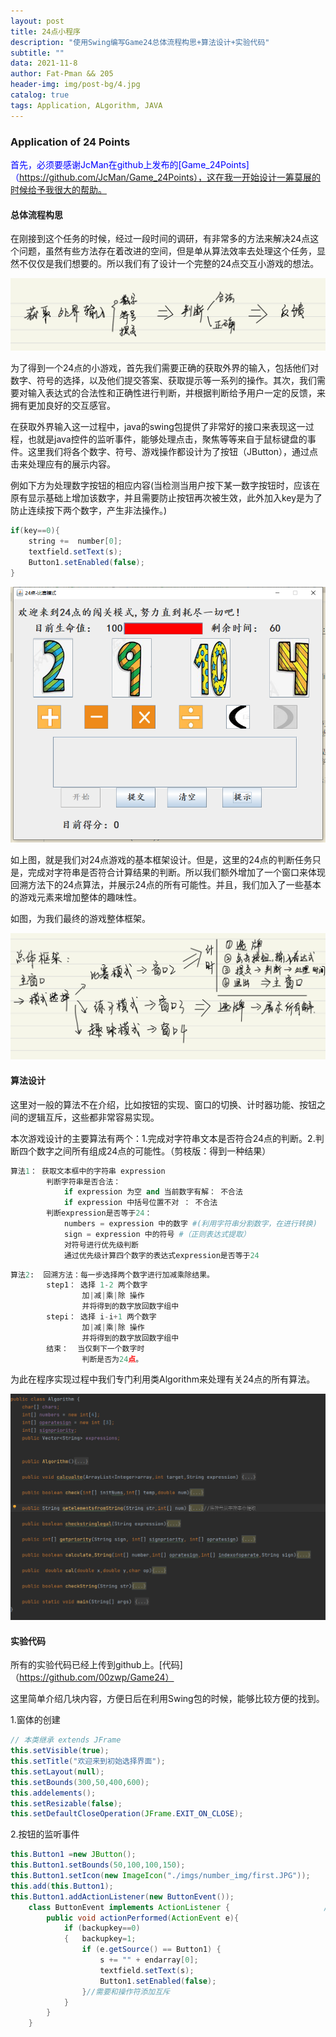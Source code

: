 ```yaml
---
layout: post
title: 24点小程序
description: "使用Swing编写Game24总体流程构思+算法设计+实验代码"
subtitle: ""
data: 2021-11-8
author: Fat-Pman && 205
header-img: img/post-bg/4.jpg
catalog: true
tags: Application, ALgorithm, JAVA
---
```


### Application of 24 Points

<font color=blue>首先，必须要感谢JcMan在github上发布的[Game_24Points]（https://github.com/JcMan/Game_24Points），这在我一开始设计一筹莫展的时候给予我很大的帮助。</font>

#### 总体流程构思

在刚接到这个任务的时候，经过一段时间的调研，有非常多的方法来解决24点这个问题，虽然有些方法存在着改进的空间，但是单从算法效率去处理这个任务，显然不仅仅是我们想要的。所以我们有了设计一个完整的24点交互小游戏的想法。

![firstidea](/img/20211108/1.png)

为了得到一个24点的小游戏，首先我们需要正确的获取外界的输入，包括他们对数字、符号的选择，以及他们提交答案、获取提示等一系列的操作。其次，我们需要对输入表达式的合法性和正确性进行判断，并根据判断给予用户一定的反馈，来拥有更加良好的交互感官。

在获取外界输入这一过程中，java的swing包提供了非常好的接口来表现这一过程，也就是java控件的监听事件，能够处理点击，聚焦等等来自于鼠标键盘的事件。这里我们将各个数字、符号、游戏操作都设计为了按钮（JButton），通过点击来处理应有的展示内容。

例如下方为处理数字按钮的相应内容(当检测当用户按下某一数字按钮时，应该在原有显示基础上增加该数字，并且需要防止按钮再次被生效，此外加入key是为了防止连续按下两个数字，产生非法操作。)
```java
if(key==0){
    string +=  number[0];
    textfield.setText(s);
    Button1.setEnabled(false); 
}
```

![window-1](/img/20211108/2.png)

如上图，就是我们对24点游戏的基本框架设计。但是，这里的24点的判断任务只是，完成对字符串是否符合计算结果的判断。所以我们额外增加了一个窗口来体现回溯方法下的24点算法，并展示24点的所有可能性。并且，我们加入了一些基本的游戏元素来增加整体的趣味性。

如图，为我们最终的游戏整体框架。

![Structure](/img/20211108/3.png)

#### 算法设计

这里对一般的算法不在介绍，比如按钮的实现、窗口的切换、计时器功能、按钮之间的逻辑互斥，这些都非常容易实现。

本次游戏设计的主要算法有两个：1.完成对字符串文本是否符合24点的判断。2.判断四个数字之间所有组成24点的可能性。（剪枝版：得到一种结果）

```python hl_lines="2"
算法1： 获取文本框中的字符串 expression
        判断字符串是否合法：
            if expression 为空 and 当前数字有解： 不合法
            if expression 中括号位置不对 ： 不合法
        判断expression是否等于24：
            numbers = expression 中的数字 #(利用字符串分割数字，在进行转换)
            sign = expression 中的符号 #（正则表达式提取）
            对符号进行优先级判断
            通过优先级计算四个数字的表达式expression是否等于24
```

```python 
算法2:  回溯方法：每一步选择两个数字进行加减乘除结果。
        step1： 选择 1-2 两个数字
                加|减|乘|除 操作
                并将得到的数字放回数字组中
        stepi： 选择 i-i+1 两个数字
                加|减|乘|除 操作
                并将得到的数字放回数字组中
        结束：  当仅剩下一个数字时
                判断是否为24点。
```
为此在程序实现过程中我们专门利用类Algorithm来处理有关24点的所有算法。

![Algorithm](/img/20211108/4.png)

#### 实验代码

所有的实验代码已经上传到github上。[代码]（https://github.com/00zwp/Game24）

这里简单介绍几块内容，方便日后在利用Swing包的时候，能够比较方便的找到。

1.窗体的创建
```java
// 本类继承 extends JFrame 
this.setVisible(true);
this.setTitle("欢迎来到初始选择界面");
this.setLayout(null);
this.setBounds(300,50,400,600);
this.addelements();
this.setResizable(false);
this.setDefaultCloseOperation(JFrame.EXIT_ON_CLOSE);
```
2.按钮的监听事件
```java
this.Button1 =new JButton();
this.Button1.setBounds(50,100,100,150);
this.Button1.setIcon(new ImageIcon("./imgs/number_img/first.JPG"));
this.add(this.Button1);
this.Button1.addActionListener(new ButtonEvent());
    class ButtonEvent implements ActionListener {                     //定义牌按钮的监视器类
        public void actionPerformed(ActionEvent e){
            if (backupkey==0)
            {   backupkey=1;
                if (e.getSource() == Button1) {
                    s += "" + endarray[0];
                    textfield.setText(s);
                    Button1.setEnabled(false);
                }//需要和操作符添加互斥
            }
        }
    }
```
